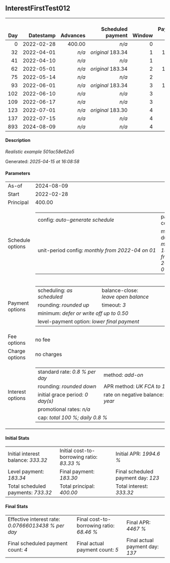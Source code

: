 <h2>InterestFirstTest012</h2><table><thead style="vertical-align: bottom;"><th style="text-align: right;">Day</th><th style="text-align: right;">Datestamp</th><th style="text-align: right;">Advances</th><th style="text-align: right;">Scheduled payment</th><th style="text-align: right;">Window</th><th style="text-align: right;">Payment due</th><th style="text-align: right;">Actual payments</th><th style="text-align: right;">Generated payment</th><th style="text-align: right;">Net effect</th><th style="text-align: right;">Payment status</th><th style="text-align: right;">Balance status</th><th style="text-align: right;">Simple interest</th><th style="text-align: right;">New interest</th><th style="text-align: right;">New charges</th><th style="text-align: right;">Principal portion</th><th style="text-align: right;">Fee portion</th><th style="text-align: right;">Interest portion</th><th style="text-align: right;">Charges portion</th><th style="text-align: right;">Fee refund</th><th style="text-align: right;">Principal balance</th><th style="text-align: right;">Fee balance</th><th style="text-align: right;">Interest balance</th><th style="text-align: right;">Charges balance</th><th style="text-align: right;">Settlement figure</th><th style="text-align: right;">Fee refund if&nbsp;settled</th></thead><tr style="text-align: right;"><td class="ci00">0</td><td class="ci01" style="white-space: nowrap;">2022-02-28</td><td class="ci02">400.00</td><td class="ci03" style="white-space: nowrap;"><i>n/a<i></td><td class="ci04">0</td><td class="ci05">0.00</td><td class="ci06"><i>n/a</i></td><td class="ci07"><i>n/a</i></td><td class="ci08">0.00</td><td class="ci09"><i>none&nbsp;scheduled</i></td><td class="ci10">open</td><td class="ci13">0.0000</td><td class="ci14">0.0000</td><td class="ci15"><i>n/a</i></td><td class="ci16">0.00</td><td class="ci17">0.00</td><td class="ci18">0.00</td><td class="ci19">0.00</td><td class="ci20">0.00</td><td class="ci21">400.00</td><td class="ci22">0.00</td><td class="ci23">333.3200</td><td class="ci24">0.00</td><td class="ci25">400.00</td><td class="ci26">0.00</td></tr><tr style="text-align: right;"><td class="ci00">32</td><td class="ci01" style="white-space: nowrap;">2022-04-01</td><td class="ci02"><i>n/a</i></td><td class="ci03" style="white-space: nowrap;"><i>original</i> 183.34</td><td class="ci04">1</td><td class="ci05">183.34</td><td class="ci06"><i>n/a</i></td><td class="ci07"><i>n/a</i></td><td class="ci08">0.00</td><td class="ci09"><i>paid&nbsp;later&nbsp;in&nbsp;full</i></td><td class="ci10">open</td><td class="ci13">102.4000</td><td class="ci14">0.0000</td><td class="ci15"><i>n/a</i></td><td class="ci16">0.00</td><td class="ci17">0.00</td><td class="ci18">0.00</td><td class="ci19">0.00</td><td class="ci20">0.00</td><td class="ci21">400.00</td><td class="ci22">0.00</td><td class="ci23">333.3200</td><td class="ci24">0.00</td><td class="ci25">502.40</td><td class="ci26">0.00</td></tr><tr style="text-align: right;"><td class="ci00">41</td><td class="ci01" style="white-space: nowrap;">2022-04-10</td><td class="ci02"><i>n/a</i></td><td class="ci03" style="white-space: nowrap;"><i>n/a<i></td><td class="ci04">1</td><td class="ci05">0.00</td><td class="ci06"><i>confirmed</i>&nbsp;198.40</td><td class="ci07"><i>n/a</i></td><td class="ci08">198.40</td><td class="ci09"><i>extra&nbsp;payment</i></td><td class="ci10">open</td><td class="ci13">28.8000</td><td class="ci14">0.0000</td><td class="ci15"><i>n/a</i></td><td class="ci16">0.00</td><td class="ci17">0.00</td><td class="ci18">198.40</td><td class="ci19">0.00</td><td class="ci20">0.00</td><td class="ci21">400.00</td><td class="ci22">0.00</td><td class="ci23">134.9200</td><td class="ci24">0.00</td><td class="ci25">332.80</td><td class="ci26">0.00</td></tr><tr style="text-align: right;"><td class="ci00">62</td><td class="ci01" style="white-space: nowrap;">2022-05-01</td><td class="ci02"><i>n/a</i></td><td class="ci03" style="white-space: nowrap;"><i>original</i> 183.34</td><td class="ci04">2</td><td class="ci05">168.28</td><td class="ci06"><i>n/a</i></td><td class="ci07"><i>n/a</i></td><td class="ci08">0.00</td><td class="ci09"><i>paid&nbsp;later&nbsp;in&nbsp;full</i></td><td class="ci10">open</td><td class="ci13">67.2000</td><td class="ci14">0.0000</td><td class="ci15"><i>n/a</i></td><td class="ci16">0.00</td><td class="ci17">0.00</td><td class="ci18">0.00</td><td class="ci19">0.00</td><td class="ci20">0.00</td><td class="ci21">400.00</td><td class="ci22">0.00</td><td class="ci23">134.9200</td><td class="ci24">0.00</td><td class="ci25">400.00</td><td class="ci26">0.00</td></tr><tr style="text-align: right;"><td class="ci00">75</td><td class="ci01" style="white-space: nowrap;">2022-05-14</td><td class="ci02"><i>n/a</i></td><td class="ci03" style="white-space: nowrap;"><i>n/a<i></td><td class="ci04">2</td><td class="ci05">0.00</td><td class="ci06"><i>confirmed</i>&nbsp;198.40</td><td class="ci07"><i>n/a</i></td><td class="ci08">198.40</td><td class="ci09"><i>extra&nbsp;payment</i></td><td class="ci10">open</td><td class="ci13">41.6000</td><td class="ci14">0.0000</td><td class="ci15"><i>n/a</i></td><td class="ci16">63.48</td><td class="ci17">0.00</td><td class="ci18">134.92</td><td class="ci19">0.00</td><td class="ci20">0.00</td><td class="ci21">336.52</td><td class="ci22">0.00</td><td class="ci23">0.0000</td><td class="ci24">0.00</td><td class="ci25">243.20</td><td class="ci26">0.00</td></tr><tr style="text-align: right;"><td class="ci00">93</td><td class="ci01" style="white-space: nowrap;">2022-06-01</td><td class="ci02"><i>n/a</i></td><td class="ci03" style="white-space: nowrap;"><i>original</i> 183.34</td><td class="ci04">3</td><td class="ci05">153.22</td><td class="ci06"><i>n/a</i></td><td class="ci07"><i>n/a</i></td><td class="ci08">0.00</td><td class="ci09"><i>paid&nbsp;later&nbsp;in&nbsp;full</i></td><td class="ci10">open</td><td class="ci13">48.4589</td><td class="ci14">0.0000</td><td class="ci15"><i>n/a</i></td><td class="ci16">0.00</td><td class="ci17">0.00</td><td class="ci18">0.00</td><td class="ci19">0.00</td><td class="ci20">0.00</td><td class="ci21">336.52</td><td class="ci22">0.00</td><td class="ci23">0.0000</td><td class="ci24">0.00</td><td class="ci25">291.65</td><td class="ci26">0.00</td></tr><tr style="text-align: right;"><td class="ci00">102</td><td class="ci01" style="white-space: nowrap;">2022-06-10</td><td class="ci02"><i>n/a</i></td><td class="ci03" style="white-space: nowrap;"><i>n/a<i></td><td class="ci04">3</td><td class="ci05">0.00</td><td class="ci06"><i>confirmed</i>&nbsp;198.40</td><td class="ci07"><i>n/a</i></td><td class="ci08">198.40</td><td class="ci09"><i>extra&nbsp;payment</i></td><td class="ci10">open</td><td class="ci13">24.2294</td><td class="ci14">0.0000</td><td class="ci15"><i>n/a</i></td><td class="ci16">198.40</td><td class="ci17">0.00</td><td class="ci18">0.00</td><td class="ci19">0.00</td><td class="ci20">0.00</td><td class="ci21">138.12</td><td class="ci22">0.00</td><td class="ci23">0.0000</td><td class="ci24">0.00</td><td class="ci25">117.48</td><td class="ci26">0.00</td></tr><tr style="text-align: right;"><td class="ci00">109</td><td class="ci01" style="white-space: nowrap;">2022-06-17</td><td class="ci02"><i>n/a</i></td><td class="ci03" style="white-space: nowrap;"><i>n/a<i></td><td class="ci04">3</td><td class="ci05">0.00</td><td class="ci06"><i>confirmed</i>&nbsp;198.40</td><td class="ci07"><i>n/a</i></td><td class="ci08">198.40</td><td class="ci09"><i>extra&nbsp;payment</i></td><td class="ci10">refund&nbsp;due</td><td class="ci13">7.7347</td><td class="ci14">-12.8970</td><td class="ci15"><i>n/a</i></td><td class="ci16">211.30</td><td class="ci17">0.00</td><td class="ci18">-12.90</td><td class="ci19">0.00</td><td class="ci20">0.00</td><td class="ci21">-73.18</td><td class="ci22">0.00</td><td class="ci23">0.0000</td><td class="ci24">0.00</td><td class="ci25">-73.18</td><td class="ci26">0.00</td></tr><tr style="text-align: right;"><td class="ci00">123</td><td class="ci01" style="white-space: nowrap;">2022-07-01</td><td class="ci02"><i>n/a</i></td><td class="ci03" style="white-space: nowrap;"><i>original</i> 183.30</td><td class="ci04">4</td><td class="ci05">0.00</td><td class="ci06"><i>n/a</i></td><td class="ci07"><i>n/a</i></td><td class="ci08">0.00</td><td class="ci09"><i>no&nbsp;longer&nbsp;required</i></td><td class="ci10">refund&nbsp;due</td><td class="ci13">-0.2246</td><td class="ci14">-0.2246</td><td class="ci15"><i>n/a</i></td><td class="ci16">0.00</td><td class="ci17">0.00</td><td class="ci18">0.00</td><td class="ci19">0.00</td><td class="ci20">0.00</td><td class="ci21">-73.18</td><td class="ci22">0.00</td><td class="ci23">-0.2246</td><td class="ci24">0.00</td><td class="ci25">-73.41</td><td class="ci26">0.00</td></tr><tr style="text-align: right;"><td class="ci00">137</td><td class="ci01" style="white-space: nowrap;">2022-07-15</td><td class="ci02"><i>n/a</i></td><td class="ci03" style="white-space: nowrap;"><i>n/a<i></td><td class="ci04">4</td><td class="ci05">0.00</td><td class="ci06"><i>confirmed</i>&nbsp;204.80</td><td class="ci07"><i>n/a</i></td><td class="ci08">204.80</td><td class="ci09"><i>overpayment</i></td><td class="ci10">refund&nbsp;due</td><td class="ci13">-0.2246</td><td class="ci14">-0.2246</td><td class="ci15"><i>n/a</i></td><td class="ci16">205.25</td><td class="ci17">0.00</td><td class="ci18">-0.45</td><td class="ci19">0.00</td><td class="ci20">0.00</td><td class="ci21">-278.43</td><td class="ci22">0.00</td><td class="ci23">0.0000</td><td class="ci24">0.00</td><td class="ci25">-278.43</td><td class="ci26">0.00</td></tr><tr style="text-align: right;"><td class="ci00">893</td><td class="ci01" style="white-space: nowrap;">2024-08-09</td><td class="ci02"><i>n/a</i></td><td class="ci03" style="white-space: nowrap;"><i>n/a<i></td><td class="ci04">4</td><td class="ci05">0.00</td><td class="ci06"><i>n/a</i></td><td class="ci07">-324.57</td><td class="ci08">-324.57</td><td class="ci09"><i>generated</i></td><td class="ci10">closed</td><td class="ci13">-46.1355</td><td class="ci14">-46.1355</td><td class="ci15"><i>n/a</i></td><td class="ci16">-278.43</td><td class="ci17">0.00</td><td class="ci18">-46.14</td><td class="ci19">0.00</td><td class="ci20">0.00</td><td class="ci21">0.00</td><td class="ci22">0.00</td><td class="ci23">0.0000</td><td class="ci24">0.00</td><td class="ci25">-324.57</td><td class="ci26">0.00</td></tr></table><p><h4>Description</h4><i>Realistic example 501ac58e62a5</i></p><p>Generated: <i>2025-04-15 at 16:08:58</i></p><h4>Parameters</h4><table><tr><td>As-of</td><td>2024-08-09</td></tr><tr><td>Start</td><td>2022-02-28</td></tr><tr><td>Principal</td><td>400.00</td></tr><tr><td>Schedule options</td><td><table><tr><td>config: <i>auto-generate schedule</i></td><td>payment count: <i>4</i></td></tr><tr><td style="white-space: nowrap;">unit-period config: <i>monthly from 2022-04 on 01</i></td><td>max duration: <i>maximum 180 days from 2024-07-23</i></td></tr></table></td></tr><tr><td>Payment options</td><td><table><tr><td>scheduling: <i>as scheduled</i></td><td>balance-close: <i>leave&nbsp;open&nbsp;balance</i></td></tr><tr><td>rounding: <i>rounded up</i></td><td>timeout: <i>3</i></td></tr><tr><td colspan='2'>minimum: <i>defer&nbsp;or&nbsp;write&nbsp;off&nbsp;up&nbsp;to&nbsp;0.50</i></td></tr><tr><td colspan='2'>level-payment option: <i>lower&nbsp;final&nbsp;payment</i></td></tr></table></td></tr><tr><td>Fee options</td><td>no fee</td></tr><tr><td>Charge options</td><td>no charges</td></tr><tr><td>Interest options</td><td><table><tr><td>standard rate: <i>0.8 % per day</i></td><td>method: <i>add-on</i></td></tr><tr><td>rounding: <i>rounded down</i></td><td>APR method: <i>UK FCA to 1 d.p.</i></td></tr><tr><td>initial grace period: <i>0 day(s)</i></td><td>rate on negative balance: <i>8 % per year</i></td></tr><tr><td colspan="2">promotional rates: <i><i>n/a</i></i></td></tr><tr><td colspan="2">cap: <i>total 100 %; daily 0.8 %</td></tr></table></td></tr></table><h4>Initial Stats</h4><table><tr><td>Initial interest balance: <i>333.32</i></td><td>Initial cost-to-borrowing ratio: <i>83.33 %</i></td><td>Initial APR: <i>1994.6 %</i></td></tr><tr><td>Level payment: <i>183.34</i></td><td>Final payment: <i>183.30</i></td><td>Final scheduled payment day: <i>123</i></td></tr><tr><td>Total scheduled payments: <i>733.32</i></td><td>Total principal: <i>400.00</i></td><td>Total interest: <i>333.32</i></td></tr></table><h4>Final Stats</h4><table><tr><td>Effective interest rate: <i>0.07666013438 % per day</i></td><td>Final cost-to-borrowing ratio: <i>68.46 %</i></td><td>Final APR: <i>4467 %</i></td></tr><tr><td>Final scheduled payment count: <i>4</i></td><td>Final actual payment count: <i>5</i></td><td>Final actual payment day: <i>137</i></td></tr></table>